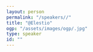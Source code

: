 ```yaml
---
layout: person
permalink: "/speakers//"
title: "@Elestio"
ogp: "/assets/images/ogp/.jpg"
type: speaker
id: ""
---
```

